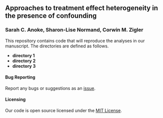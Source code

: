 ## Approaches to treatment effect heterogeneity in the presence of confounding
### Sarah C. Anoke, Sharon-Lise Normand, Corwin M. Zigler

This repository contains code that will reproduce the analyses in our manuscript. 
The directories are defined as follows.

- **directory 1**
- **directory 2**
- **directory 3**


#### Bug Reporting
 
Report any bugs or suggestions as an [issue](https://github.com/sanoke/approachesTEH/issues).
 
#### Licensing
 
Our code is open source licensed under the [MIT License](https://github.com/sanoke/approachesTEH/blob/master/LICENSE).
